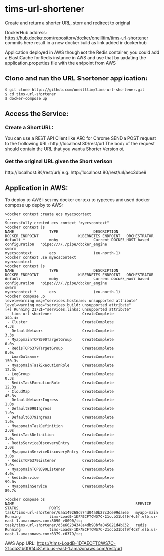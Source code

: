 # tims-url-shortener
Create and return a shorter URL, store and redirect to original

DockerHub address: https://hub.docker.com/repository/docker/oneilltim/tims-url-shortener
commits here result in a new docker build as link added in dockerhub

Application deployed in AWS though not the Redis container, you could add a ElastiCache for Redis instance in AWS and use that by updating the application.properties file with the endpoint from AWS

## Clone and run the URL Shortener application:
```
$ git clone https://github.com/oneilltim/tims-url-shortener.git
$ cd tims-url-shortener
$ docker-compose up
```
## Access the Service:
### Create a Short URL:
  You can use a REST API Client like ARC for Chrome SEND a POST request to the frollowing URL: http://localhost:80/rest/url
  The body of the request should contain the URL that you want a Shorter Version of.
### Get the original URL given the Short verison
  http://localhost:80/rest/url/<shortURL>
  e.g. http://localhost:80/rest/url/aec3dbe9

## Application in AWS:
  To deploy to AWS I set my docker context to type:ecs and used docker compose up deploy to AWS:
```
>docker context create ecs myecscontext
...
Successfully created ecs context "myecscontext"
>docker context ls
NAME                TYPE                DESCRIPTION                               DOCKER ENDPOINT                  KUBERNETES ENDPOINT   ORCHESTRATOR
default *           moby                Current DOCKER_HOST based configuration   npipe:////./pipe/docker_engine                         swarm
myecscontext        ecs                 (eu-north-1)
>docker context use myecscontext
myecscontext
>docker context ls
NAME                TYPE                DESCRIPTION                               DOCKER ENDPOINT                  KUBERNETES ENDPOINT   ORCHESTRATOR
default             moby                Current DOCKER_HOST based configuration   npipe:////./pipe/docker_engine                         swarm
myecscontext *      ecs                 (eu-north-1)
>docker compose up
level=warning msg="services.hostname: unsupported attribute"
level=warning msg="services.build: unsupported attribute"
[+] Running 21/21="services.links: unsupported attribute"
 - tims-url-shortener              CreateComplete                                                                358.4s
 - Cluster                         CreateComplete                                                                  4.3s
 - DefaultNetwork                  CreateComplete                                                                  3.3s
 - MyappmainTCP8090TargetGroup     CreateComplete                                                                  0.0s
 - RedisTCP6379TargetGroup         CreateComplete                                                                  0.0s
 - LoadBalancer                    CreateComplete                                                                150.3s
 - MyappmainTaskExecutionRole      CreateComplete                                                                 12.3s
 - LogGroup                        CreateComplete                                                                  0.3s
 - RedisTaskExecutionRole          CreateComplete                                                                 12.3s
 - CloudMap                        CreateComplete                                                                 45.3s
 - DefaultNetworkIngress           CreateComplete                                                                  1.0s
 - Default8090Ingress              CreateComplete                                                                  1.0s
 - Default6379Ingress              CreateComplete                                                                  1.0s
 - MyappmainTaskDefinition         CreateComplete                                                                  2.0s
 - RedisTaskDefinition             CreateComplete                                                                  3.0s
 - RedisServiceDiscoveryEntry      CreateComplete                                                                  2.0s
 - MyappmainServiceDiscoveryEntry  CreateComplete                                                                  3.0s
 - RedisTCP6379Listener            CreateComplete                                                                  3.0s
 - MyappmainTCP8090Listener        CreateComplete                                                                  4.0s
 - RedisService                    CreateComplete                                                                 99.0s
 - MyappmainService                CreateComplete                                                                 89.7s

>docker compose ps
NAME                                                       SERVICE             STATUS              PORTS
task/tims-url-shortener/6aa149268de74d04a0b27c3ce99da5e5   myapp-main          Running             tims-LoadB-1DFAECFTCWS7C-21ccb31b0f9f4c8f.elb.us-east-1.amazonaws.com:8090->8090/tcp
task/tims-url-shortener/d5e66234348a4db98bfa845821d4b032   redis               Running             tims-LoadB-1DFAECFTCWS7C-21ccb31b0f9f4c8f.elb.us-east-1.amazonaws.com:6379->6379/tcp

```
  AWS App URL: https://tims-LoadB-1DFAECFTCWS7C-21ccb31b0f9f4c8f.elb.us-east-1.amazonaws.com/rest/url

